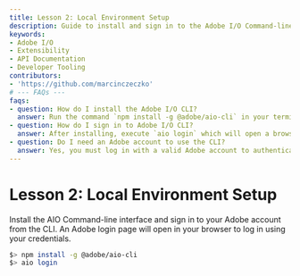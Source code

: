```yaml
---
title: Lesson 2: Local Environment Setup
description: Guide to install and sign in to the Adobe I/O Command-line interface for local environment setup.
keywords:
- Adobe I/O
- Extensibility
- API Documentation
- Developer Tooling
contributors:
- 'https://github.com/marcinczeczko'
# --- FAQs ---
faqs:
- question: How do I install the Adobe I/O CLI?
  answer: Run the command `npm install -g @adobe/aio-cli` in your terminal to install the Adobe I/O CLI globally.
- question: How do I sign in to Adobe I/O CLI?
  answer: After installing, execute `aio login` which will open a browser window for you to log in with your Adobe credentials.
- question: Do I need an Adobe account to use the CLI?
  answer: Yes, you must log in with a valid Adobe account to authenticate and use the CLI features.
---
```

# Lesson 2: Local Environment Setup

Install the AIO Command-line interface and sign in to your Adobe account from the CLI. An Adobe login page will open in
your browser to log in using your credentials.

```bash
$> npm install -g @adobe/aio-cli
$> aio login
```
